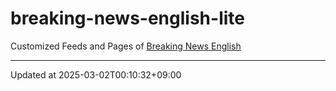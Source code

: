 # breaking-news-english-lite

Customized Feeds and Pages of [Breaking News English](https://breakingnewsenglish.com/)

---

Updated at 2025-03-02T00:10:32+09:00

